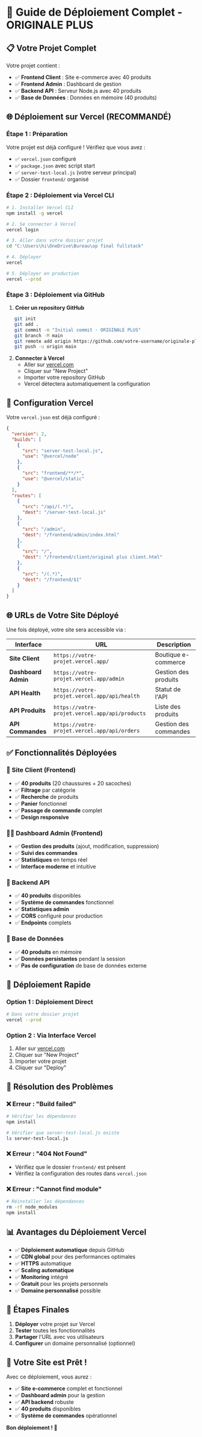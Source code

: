 # 🚀 **Guide de Déploiement Complet - ORIGINALE PLUS**

## 📋 **Votre Projet Complet**

Votre projet contient :
- ✅ **Frontend Client** : Site e-commerce avec 40 produits
- ✅ **Frontend Admin** : Dashboard de gestion
- ✅ **Backend API** : Serveur Node.js avec 40 produits
- ✅ **Base de Données** : Données en mémoire (40 produits)

## 🌐 **Déploiement sur Vercel (RECOMMANDÉ)**

### **Étape 1 : Préparation**

Votre projet est déjà configuré ! Vérifiez que vous avez :
- ✅ `vercel.json` configuré
- ✅ `package.json` avec script start
- ✅ `server-test-local.js` (votre serveur principal)
- ✅ Dossier `frontend/` organisé

### **Étape 2 : Déploiement via Vercel CLI**

```bash
# 1. Installer Vercel CLI
npm install -g vercel

# 2. Se connecter à Vercel
vercel login

# 3. Aller dans votre dossier projet
cd "C:\Users\hi\OneDrive\Bureau\op final fullstack"

# 4. Déployer
vercel

# 5. Déployer en production
vercel --prod
```

### **Étape 3 : Déploiement via GitHub**

1. **Créer un repository GitHub**
```bash
   git init
   git add .
   git commit -m "Initial commit - ORIGINALE PLUS"
   git branch -M main
   git remote add origin https://github.com/votre-username/originale-plus.git
   git push -u origin main
   ```

2. **Connecter à Vercel**
   - Aller sur [vercel.com](https://vercel.com)
   - Cliquer sur "New Project"
   - Importer votre repository GitHub
   - Vercel détectera automatiquement la configuration

## 🔧 **Configuration Vercel**

Votre `vercel.json` est déjà configuré :

```json
{
  "version": 2,
  "builds": [
    {
      "src": "server-test-local.js",
      "use": "@vercel/node"
    },
    {
      "src": "frontend/**/*",
      "use": "@vercel/static"
    }
  ],
  "routes": [
    {
      "src": "/api/(.*)",
      "dest": "/server-test-local.js"
    },
    {
      "src": "/admin",
      "dest": "/frontend/admin/index.html"
    },
    {
      "src": "/",
      "dest": "/frontend/client/original plus client.html"
    },
    {
      "src": "/(.*)",
      "dest": "/frontend/$1"
    }
  ]
}
```

## 🌐 **URLs de Votre Site Déployé**

Une fois déployé, votre site sera accessible via :

| Interface | URL | Description |
|-----------|-----|-------------|
| **Site Client** | `https://votre-projet.vercel.app/` | Boutique e-commerce |
| **Dashboard Admin** | `https://votre-projet.vercel.app/admin` | Gestion des produits |
| **API Health** | `https://votre-projet.vercel.app/api/health` | Statut de l'API |
| **API Produits** | `https://votre-projet.vercel.app/api/products` | Liste des produits |
| **API Commandes** | `https://votre-projet.vercel.app/api/orders` | Gestion des commandes |

## ✅ **Fonctionnalités Déployées**

### **🛒 Site Client (Frontend)**
- ✅ **40 produits** (20 chaussures + 20 sacoches)
- ✅ **Filtrage** par catégorie
- ✅ **Recherche** de produits
- ✅ **Panier** fonctionnel
- ✅ **Passage de commande** complet
- ✅ **Design responsive**

### **👨‍💼 Dashboard Admin (Frontend)**
- ✅ **Gestion des produits** (ajout, modification, suppression)
- ✅ **Suivi des commandes**
- ✅ **Statistiques** en temps réel
- ✅ **Interface moderne** et intuitive

### **🔧 Backend API**
- ✅ **40 produits** disponibles
- ✅ **Système de commandes** fonctionnel
- ✅ **Statistiques admin**
- ✅ **CORS** configuré pour production
- ✅ **Endpoints** complets

### **💾 Base de Données**
- ✅ **40 produits** en mémoire
- ✅ **Données persistantes** pendant la session
- ✅ **Pas de configuration** de base de données externe

## 🚀 **Déploiement Rapide**

### **Option 1 : Déploiement Direct**
```bash
# Dans votre dossier projet
vercel --prod
```

### **Option 2 : Via Interface Vercel**
1. Aller sur [vercel.com](https://vercel.com)
2. Cliquer sur "New Project"
3. Importer votre projet
4. Cliquer sur "Deploy"

## 🔧 **Résolution des Problèmes**

### **❌ Erreur : "Build failed"**
```bash
# Vérifier les dépendances
npm install

# Vérifier que server-test-local.js existe
ls server-test-local.js
```

### **❌ Erreur : "404 Not Found"**
- Vérifiez que le dossier `frontend/` est présent
- Vérifiez la configuration des routes dans `vercel.json`

### **❌ Erreur : "Cannot find module"**
```bash
# Réinstaller les dépendances
rm -rf node_modules
npm install
```

## 📊 **Avantages du Déploiement Vercel**

- ✅ **Déploiement automatique** depuis GitHub
- ✅ **CDN global** pour des performances optimales
- ✅ **HTTPS** automatique
- ✅ **Scaling automatique**
- ✅ **Monitoring** intégré
- ✅ **Gratuit** pour les projets personnels
- ✅ **Domaine personnalisé** possible

## 🎯 **Étapes Finales**

1. **Déployer** votre projet sur Vercel
2. **Tester** toutes les fonctionnalités
3. **Partager** l'URL avec vos utilisateurs
4. **Configurer** un domaine personnalisé (optionnel)

## 🎉 **Votre Site est Prêt !**

Avec ce déploiement, vous aurez :
- ✅ **Site e-commerce** complet et fonctionnel
- ✅ **Dashboard admin** pour la gestion
- ✅ **API backend** robuste
- ✅ **40 produits** disponibles
- ✅ **Système de commandes** opérationnel

**Bon déploiement ! 🚀**
